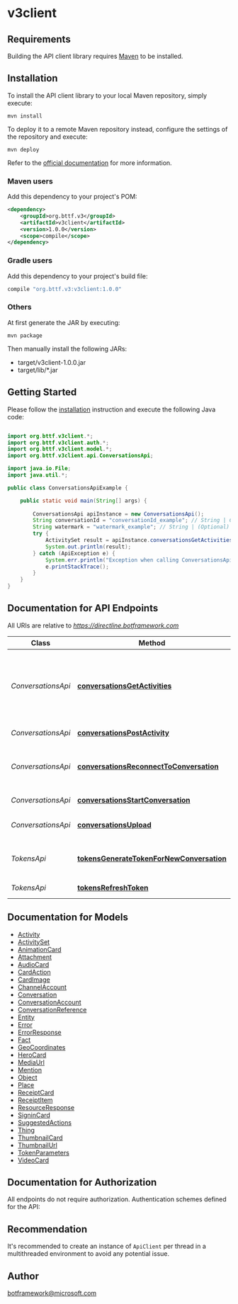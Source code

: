 # v3client

## Requirements

Building the API client library requires [Maven](https://maven.apache.org/) to be installed.

## Installation

To install the API client library to your local Maven repository, simply execute:

```shell
mvn install
```

To deploy it to a remote Maven repository instead, configure the settings of the repository and execute:

```shell
mvn deploy
```

Refer to the [official documentation](https://maven.apache.org/plugins/maven-deploy-plugin/usage.html) for more information.

### Maven users

Add this dependency to your project's POM:

```xml
<dependency>
    <groupId>org.bttf.v3</groupId>
    <artifactId>v3client</artifactId>
    <version>1.0.0</version>
    <scope>compile</scope>
</dependency>
```

### Gradle users

Add this dependency to your project's build file:

```groovy
compile "org.bttf.v3:v3client:1.0.0"
```

### Others

At first generate the JAR by executing:

    mvn package

Then manually install the following JARs:

* target/v3client-1.0.0.jar
* target/lib/*.jar

## Getting Started

Please follow the [installation](#installation) instruction and execute the following Java code:

```java

import org.bttf.v3client.*;
import org.bttf.v3client.auth.*;
import org.bttf.v3client.model.*;
import org.bttf.v3client.api.ConversationsApi;

import java.io.File;
import java.util.*;

public class ConversationsApiExample {

    public static void main(String[] args) {
        
        ConversationsApi apiInstance = new ConversationsApi();
        String conversationId = "conversationId_example"; // String | Conversation ID
        String watermark = "watermark_example"; // String | (Optional) only returns activities newer than this watermark
        try {
            ActivitySet result = apiInstance.conversationsGetActivities(conversationId, watermark);
            System.out.println(result);
        } catch (ApiException e) {
            System.err.println("Exception when calling ConversationsApi#conversationsGetActivities");
            e.printStackTrace();
        }
    }
}

```

## Documentation for API Endpoints

All URIs are relative to *https://directline.botframework.com*

Class | Method | HTTP request | Description
------------ | ------------- | ------------- | -------------
*ConversationsApi* | [**conversationsGetActivities**](docs/ConversationsApi.md#conversationsGetActivities) | **GET** /v3/directline/conversations/{conversationId}/activities | Get activities in this conversation. This method is paged with the &#39;watermark&#39; parameter.
*ConversationsApi* | [**conversationsPostActivity**](docs/ConversationsApi.md#conversationsPostActivity) | **POST** /v3/directline/conversations/{conversationId}/activities | Send an activity
*ConversationsApi* | [**conversationsReconnectToConversation**](docs/ConversationsApi.md#conversationsReconnectToConversation) | **GET** /v3/directline/conversations/{conversationId} | Get information about an existing conversation
*ConversationsApi* | [**conversationsStartConversation**](docs/ConversationsApi.md#conversationsStartConversation) | **POST** /v3/directline/conversations | Start a new conversation
*ConversationsApi* | [**conversationsUpload**](docs/ConversationsApi.md#conversationsUpload) | **POST** /v3/directline/conversations/{conversationId}/upload | Upload file(s) and send as attachment(s)
*TokensApi* | [**tokensGenerateTokenForNewConversation**](docs/TokensApi.md#tokensGenerateTokenForNewConversation) | **POST** /v3/directline/tokens/generate | Generate a token for a new conversation
*TokensApi* | [**tokensRefreshToken**](docs/TokensApi.md#tokensRefreshToken) | **POST** /v3/directline/tokens/refresh | Refresh a token


## Documentation for Models

 - [Activity](docs/Activity.md)
 - [ActivitySet](docs/ActivitySet.md)
 - [AnimationCard](docs/AnimationCard.md)
 - [Attachment](docs/Attachment.md)
 - [AudioCard](docs/AudioCard.md)
 - [CardAction](docs/CardAction.md)
 - [CardImage](docs/CardImage.md)
 - [ChannelAccount](docs/ChannelAccount.md)
 - [Conversation](docs/Conversation.md)
 - [ConversationAccount](docs/ConversationAccount.md)
 - [ConversationReference](docs/ConversationReference.md)
 - [Entity](docs/Entity.md)
 - [Error](docs/Error.md)
 - [ErrorResponse](docs/ErrorResponse.md)
 - [Fact](docs/Fact.md)
 - [GeoCoordinates](docs/GeoCoordinates.md)
 - [HeroCard](docs/HeroCard.md)
 - [MediaUrl](docs/MediaUrl.md)
 - [Mention](docs/Mention.md)
 - [Object](docs/Object.md)
 - [Place](docs/Place.md)
 - [ReceiptCard](docs/ReceiptCard.md)
 - [ReceiptItem](docs/ReceiptItem.md)
 - [ResourceResponse](docs/ResourceResponse.md)
 - [SigninCard](docs/SigninCard.md)
 - [SuggestedActions](docs/SuggestedActions.md)
 - [Thing](docs/Thing.md)
 - [ThumbnailCard](docs/ThumbnailCard.md)
 - [ThumbnailUrl](docs/ThumbnailUrl.md)
 - [TokenParameters](docs/TokenParameters.md)
 - [VideoCard](docs/VideoCard.md)


## Documentation for Authorization

All endpoints do not require authorization.
Authentication schemes defined for the API:

## Recommendation

It's recommended to create an instance of `ApiClient` per thread in a multithreaded environment to avoid any potential issue.

## Author

botframework@microsoft.com

